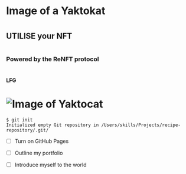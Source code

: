 # <H1> Image of a Yaktokat <H1>
# <H2> UTILISE your NFT <H2>
# <H3> Powered by the ReNFT protocol <H3>
# <H4> LFG <H4>
# ![Image of Yaktocat](https://octodex.github.com/images/yaktocat.png)
```
$ git init
Initialized empty Git repository in /Users/skills/Projects/recipe-repository/.git/
```
- [ ] Turn on GitHub Pages
- [ ] Outline my portfolio
- [ ] Introduce myself to the world
  
